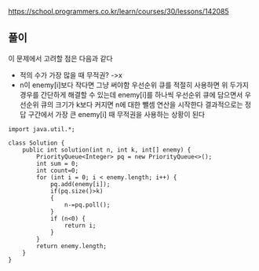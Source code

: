 https://school.programmers.co.kr/learn/courses/30/lessons/142085
## 풀이
이 문제에서 고려할 점은 다음과 같다
- 적의 수가 가장 많을 때 무적권? ->x
- n이 enemy[i]보다 작다면 그냥 써야함
우선순위 큐를 적절히 사용하면 위 두가지 경우를 간단하게 해결할 수 있는데 enemy[i]를 하나씩 우선순위 큐에 담으면서 우선순위 큐의 크기가 k보다 커지면 n에 대한 뺄셈 연산을 시작한다 결과적으로는 정답 구간에서 가장 큰 enemy[i] 때 무적권을 사용하는 상황이 된다
```
import java.util.*;

class Solution {
    public int solution(int n, int k, int[] enemy) {
        PriorityQueue<Integer> pq = new PriorityQueue<>();
        int sum = 0;
        int count=0;
        for (int i = 0; i < enemy.length; i++) {
            pq.add(enemy[i]);
            if(pq.size()>k)
            {
                n-=pq.poll();   
            }
            if (n<0) {
                return i;
            }
        }
        return enemy.length;
    }
}
```

